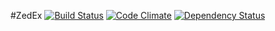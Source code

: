 #ZedEx [![Build Status](https://secure.travis-ci.org/luan/zedex.png?branch=master)][travis] [![Code Climate](https://codeclimate.com/github/luan/zedex.png)][codeclimate] [![Dependency Status](https://gemnasium.com/luan/zedex.png?travis)][gemnasium]

[travis]: http://travis-ci.org/luan/zedex
[gemnasium]: https://gemnasium.com/luan/zedex
[codeclimate]: https://codeclimate.com/github/luan/zedex
